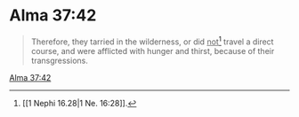 # Alma 37:42

> Therefore, they tarried in the wilderness, or did <u>not</u>[^a] travel a direct course, and were afflicted with hunger and thirst, because of their transgressions.

[Alma 37:42](https://www.churchofjesuschrist.org/study/scriptures/bofm/alma/37?lang=eng&id=p42#p42)


[^a]: [[1 Nephi 16.28|1 Ne. 16:28]].  
